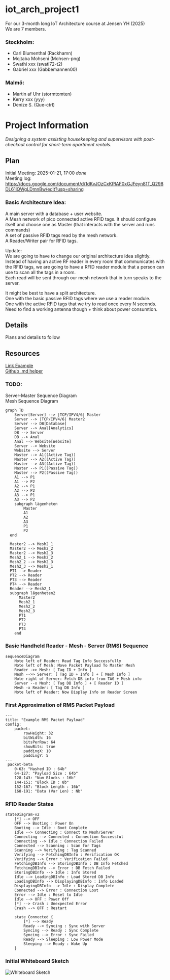 # iot_arch_project1

For our 3-month long IoT Architecture course at Jensen YH (2025)  
We are 7 members.  
### Stockholm:
* Carl Blumenthal (Rackhamn)
* Mojtaba Mohseni (Mohsen-png)
* Swathi xxx (swati72-t2)
* Gabriel xxx (Gabbemannen00)
### Malmö:
* Martin af Uhr (stormtomten)
* Kerry xxx (yyy)
* Denize S. (Que-ctrl)

# Project Information
_Designing a system assisting housekeeping and supervisors with post-checkout control for short-term apartment rentals._
  
## Plan
Initial Meeting: 2025-01-21, 17:00 _done_    
Meeting log: https://docs.google.com/document/d/1dKvJOzCxKPIAF0xGJFeyn81T_Q298DL61lQWgLDmnBw/edit?usp=sharing  

### Basic Architecture Idea:  
A main server with a database + user website.  
A Mesh network of pico connected active RFID tags. 
It should configure itself and choose one as Master (that interacts with the server and runs commands)   
A set of passive RFID tags read by the mesh network.  
A Reader/Writer pair for RFID tags.  


Update:  
We are going to have to change our original architecture idea slightly.  
Instead of having an active RF reader in every room that communicates with the RFID tags, we are going to have a RFID reader module that a person can use to scan all the tags in a room.  
Each read will be sent through our mesh network that in turn speaks to the server.

It might be best to have a split architecture.  
One with the basic passive RFID tags where we use a reader module.  
One with the active RFID tags that we try to read once every N seconds. Need to find a working antenna though + think about power consumtion.  
  
## Details
Plans and details to follow
  
## Resources
[Link Example](http://google.com)  
[Github .md helper](https://gist.github.com/allysonsilva/85fff14a22bbdf55485be947566cc09e)  

### TODO:  
  Server-Master Sequence Diagram  
  Mesh Sequence Diagram  


```mermaid
graph TD
    Server[Server] --> |TCP/IPV4/6| Master
    Server --> |TCP/IPV4/6| Master2
    Server --> DB[Database]
    Server --> Anal[Analytics]
    DB --> Server
    DB --> Anal
    Anal --> Website[Website]
    Server --> Website
    Website --> Server
    Master --> A1((Active Tag))
    Master --> A2((Active Tag))
    Master --> A3((Active Tag))
    Master --> P1((Passive Tag))
    Master --> P2((Passive Tag))
    A1 --> P1
    A1 --> P2
    A2 --> P1
    A2 --> P2
    A3 --> P1
    A3 --> P2
    subgraph lägenheten
        Master
        A1
        A2
        A3
        P1
        P2
  end

  Master2 --> Mesh2_1
  Master2 --> Mesh2_2
  Master2 --> Mesh2_3
  Mesh2_1 --> Mesh2_2
  Mesh2_2 --> Mesh2_3
  Mesh2_3 --> Mesh2_1
  PT1 --> Reader
  PT2 --> Reader
  PT3 --> Reader
  PT4 --> Reader
  Reader --> Mesh2_1
  subgraph lägenheten2
      Master2
      Mesh2_1
      Mesh2_2
      Mesh2_3
      PT1
      PT2
      PT3
      PT4
    end
```

### Basic Handheld Reader - Mesh - Server (RMS) Sequence
```mermaid
sequenceDiagram
    Note left of Reader: Read Tag Info Successfully
    Note left of Mesh: Move Packet Payload To Master Mesh
    Reader ->> Mesh: [ Tag ID + Info ]
    Mesh -->> Server: [ Tag ID + Info ] + [ Mesh Info ]
    Note right of Server: Fetch DB info from TAG + Mesh info
    Server --x Mesh: [ Tag DB Info ] + [ Reader ID ]
    Mesh -x Reader: [ Tag DB Info ]
    Note left of Reader: Now Display Info on Reader Screen
```

### First Approximation of RMS Packet Payload
```mermaid
---
title: "Example RMS Packet Payload"
config:
    packet:
        rowHeight: 32
        bitWidth: 16
        bitsPerRow: 64
        showBits: true
        paddingX: 10
        paddingY: 5
---
 packet-beta
    0-63: "Hashed ID : 64b"
    64-127: "Payload Size : 64b" 
    128-143: "Num Blocks : 16b"
    144-151: "Block ID : 8b"
    152-167: "Block Length : 16b"
    168-191: "Data (Var Len) : Nb"
```

### RFID Reader States
```mermaid
stateDiagram-v2
    [*] --> OFF
    OFF --> Booting : Power On
    Booting --> Idle : Boot Complete
    Idle --> Connecting : Connect to Mesh/Server
    Connecting --> Connected : Connection Successful
    Connecting --> Idle : Connection Failed
    Connected --> Scanning : Scan for Tags
    Scanning --> Verifying : Tag Scanned
    Verifying --> FetchingDBInfo : Verification OK
    Verifying --> Error : Verification Failed
    FetchingDBInfo --> StoringDBInfo : DB Info Fetched
    FetchingDBInfo --> Error : DB Fetch Failed
    StoringDBInfo --> Idle : Info Stored
    Idle --> LoadingDBInfo : Load Stored DB Info
    LoadingDBInfo --> DisplayingDBInfo : Info Loaded
    DisplayingDBInfo --> Idle : Display Complete
    Connected --> Error : Connection Lost
    Error --> Idle : Reset to Idle
    Idle --> OFF : Power Off
    [*] --> Crash : Unexpected Error
    Crash --> OFF : Restart

    state Connected {
        [*] --> Ready
        Ready --> Syncing : Sync with Server
        Syncing --> Ready : Sync Complete
        Syncing --> Error : Sync Failed
        Ready --> Sleeping : Low Power Mode
        Sleeping --> Ready : Wake Up
    }
```

### Initial Whiteboard Sketch
![Whiteboard Sketch](https://github.com/Rackhamn/iot_arch_project1/blob/main/Resources/Screenshot%202025-01-23%20094007.png)
